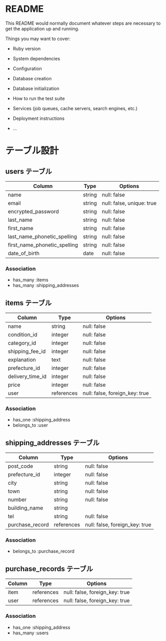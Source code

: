 # README

This README would normally document whatever steps are necessary to get the
application up and running.

Things you may want to cover:

* Ruby version

* System dependencies

* Configuration

* Database creation

* Database initialization

* How to run the test suite

* Services (job queues, cache servers, search engines, etc.)

* Deployment instructions

* ...

# テーブル設計

## users テーブル

| Column                       | Type   | Options     |
| ---------------------------- | ------ | ----------- |
| name                         | string | null: false |
| email                        | string | null: false, unique: true |
| encrypted_password           | string | null: false |
| last_name                    | string | null: false |
| first_name                   | string | null: false |
| last_name_phonetic_spelling  | string | null: false |
| first_name_phonetic_spelling | string | null: false |
| date_of_birth                | date   | null: false |


### Association

- has_many :items
- has_many :shipping_addresses

## items テーブル

| Column           | Type       | Options     |
| ---------------- | ---------- | ----------- |
| name             | string     | null: false |
| condition_id     | integer    | null: false |
| category_id      | integer    | null: false |
| shipping_fee_id  | integer    | null: false |
| explanation      | text       | null: false |
| prefecture_id    | integer    | null: false |
| delivery_time_id | integer    | null: false |
| price            | integer    | null: false |
| user             | references | null: false, foreign_key: true |


### Association

- has_one  :shipping_address
- belongs_to :user

## shipping_addresses テーブル

| Column              | Type       | Options     |
| ------------------- | ---------- | ----------- |
| post_code           | string     | null: false |
| prefecture_id       | integer    | null: false |
| city                | string     | null: false |
| town                | string     | null: false |
| number              | string     | null: false |
| building_name       | string     |
| tel                 | string     | null: false |
| purchase_record     | references | null: false, foreign_key: true |

### Association

- belongs_to :purchase_record

## purchase_records テーブル

| Column        | Type       | Options     |
| ------------- | ---------- | ----------- |
| item          | references | null: false, foreign_key: true |
| user          | references | null: false, foreign_key: true |

### Association

- has_one  :shipping_address
- has_many :users